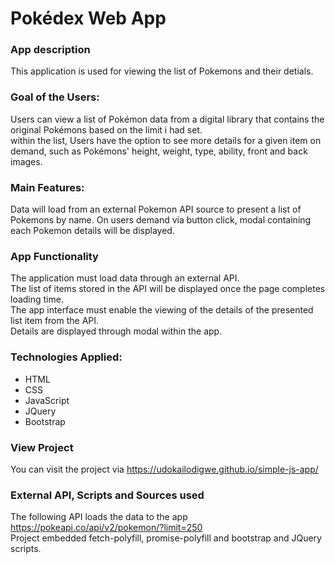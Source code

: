 # Pokédex Web App 


### App description
This application is used for viewing the list of Pokemons and their detials.


### Goal of the Users:
Users can view a list of Pokémon data from a digital library that contains the original Pokémons based on the limit i had set. <br>
within the list, Users have the option to see more details for a given item on demand, such as Pokémons' height, weight, type, ability, front and back images.

### Main Features:
Data will load from an external Pokemon API source to present a list of Pokemons by name. On users demand via button click, modal containing each Pokemon details will be displayed.

### App Functionality
The application must load data through an external API.<br>
The list of items stored in the API will be displayed once the page completes loading time.<br>
The app interface must enable the viewing of the details of the presented list item from the API.<br>
Details are displayed through modal within the app.<br>

### Technologies Applied:
<ul>
<li>HTML</li>
<li>CSS</li>
<li>JavaScript</li>
<li>JQuery</li>
<li>Bootstrap</li>
</ul>

### View Project 
You can visit the project via  https://udokailodigwe.github.io/simple-js-app/

### External API, Scripts and Sources used
The following API loads the data to the app https://pokeapi.co/api/v2/pokemon/?limit=250 <br>
Project embedded fetch-polyfill, promise-polyfill and bootstrap and JQuery scripts.
